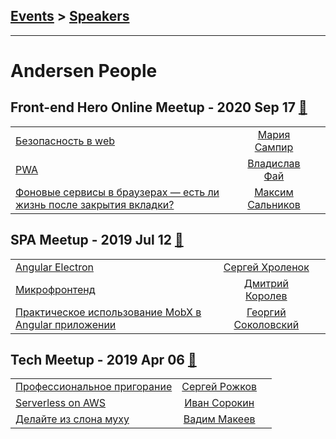 ## [Events](../README.md) > [Speakers](../speakers.md)
---

# Andersen People

## Front-end Hero Online Meetup - 2020 Sep 17 [:movie_camera:](https://www.youtube.com/watch?v=H3IIpRTUdFU)
| | | |
| --- | :---: | --- |
| [Безопасность в web](https://www.youtube.com/watch?v=H3IIpRTUdFU)  |  [Мария Сампир](../../speakers/Мария%20Сампир.md)  |    |
| [PWA](https://www.youtube.com/watch?v=H3IIpRTUdFU)  |  [Владислав Фай](../../speakers/Владислав%20Фай.md)  |    |
| [Фоновые сервисы в браузерах — есть ли жизнь после закрытия вкладки?](https://www.youtube.com/watch?v=H3IIpRTUdFU)  |  [Максим Сальников](../../speakers/Максим%20Сальников.md)  |    |
## SPA Meetup - 2019 Jul 12 [:movie_camera:](https://www.youtube.com/watch?v=hdc67fVJoAM)
| | | |
| --- | :---: | --- |
| [Angular Electron](https://www.youtube.com/watch?v=hdc67fVJoAM)  |  [Сергей Хроленок](../../speakers/Сергей%20Хроленок.md)  |    |
| [Микрофронтенд](https://www.youtube.com/watch?v=hdc67fVJoAM)  |  [Дмитрий Королев](../../speakers/Дмитрий%20Королев.md)  |    |
| [Практическое использование MobX в Angular приложении](https://www.youtube.com/watch?v=hdc67fVJoAM)  |  [Георгий Соколовский](../../speakers/Георгий%20Соколовский.md)  |    |
## Tech Meetup - 2019 Apr 06 [:movie_camera:](https://www.youtube.com/watch?v=zT5e3xHP-CE)
| | | |
| --- | :---: | --- |
| [Профессиональное пригорание](https://www.youtube.com/watch?v=zT5e3xHP-CE)  |  [Сергей Рожков](../../speakers/Сергей%20Рожков.md)  |    |
| [Serverless on AWS](https://www.youtube.com/watch?v=zT5e3xHP-CE)  |  [Иван Сорокин](../../speakers/Иван%20Сорокин.md)  |    |
| [Делайте из слона муху](https://www.youtube.com/watch?v=zT5e3xHP-CE)  |  [Вадим Макеев](../../speakers/Вадим%20Макеев.md)  |    |

